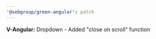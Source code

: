 ```yaml
---
'@sebgroup/green-angular': patch
---
```


**V-Angular:** Dropdown - Added "close on scroll" function
